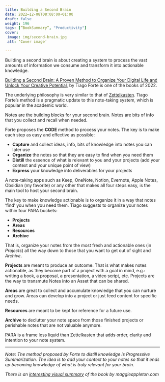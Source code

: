 ```yaml
---
title: Building a Second Brain
date: 2022–12-08T08:08:00+01:00
draft: false
weight: 196
tags: [“BookSummary”, "Productivity"]
cover:
 image: img/second-brain.jpg
 alt: ‘Cover image’

---
```


Building a second brain is about creating a system to process the vast amounts of information we consume and transform it into actionable knowledge.

[Building a Second Brain: A Proven Method to Organize Your Digital Life and Unlock Your Creative Potential](https://www.amazon.com/dp/B09MDNDYYF/), by Tiago Forte is one of the books of 2022.

The underlying philosophy is very similar to that of [Zettelkasten](https://en.wikipedia.org/wiki/Zettelkasten). Tiago Forte’s method is a pragmatic update to this note-taking system, which is popular in the academic world.

Notes are the building blocks for your second brain. Notes are bits of info that you collect and recall when needed.

Forte proposes the **CODE** method to process your notes. The key is to make each step as easy and effective as possible:

- **Capture** and collect ideas, info, bits of knowledge into notes you can later use
- **Organize** the notes so that they are easy to find when you need them
- **Distill** the essence of what is relevant to you and your projects (add your context and your unique point of view)
- **Express** your knowledge into deliverables for your projects

A note-taking apps such as Keep, OneNote, Notion, Evernote, Apple Notes, Obsidian (my favorite) or any other that makes all four steps easy, is the main tool to host your second brain.

The key to make knowledge actionable is to organize it in a way that notes ‘find’ you when you need them. Tiago suggests to organize your notes within four PARA buckets:

- **Projects**
- **Areas**
- **Resources**
- **Archive**

That is, organize your notes from the most fresh and actionable ones (in *Projects*) all the way down to those that you want to get out of sight and *Archive*.

**Projects** are meant to produce an outcome. That is what makes notes actionable, as they become part of a project with a goal in mind, e.g.: writing a book, a proposal, a presentation, a video script, etc. Projects are the way to transmute Notes into an Asset that can be shared.

**Areas** are great to collect and accumulate knowledge that you can  nurture and grow. Areas can develop into a project or just feed content for specific needs.

**Resources** are meant to be kept for reference for a future use.

**Archive** to declutter your note space from those finished projects or perishable notes that are not valuable anymore.

PARA is a frame less liquid than Zettelkasten that adds order, clarity and intention to your note system.

---
*Note:* 
*The method proposed by Forte to distill knowledge is Progressive Summarization. The idea is to add your context to your notes so that it ends up becoming knowledge of what is truly relevant for your brain.*

*There is an [interesting visual summary](https://www.scribd.com/document/480453126/Building-a-Second-Brain-The-Illustrated-Notes) of the book by maggieappleton.com*






